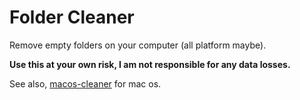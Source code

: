 # Folder Cleaner
Remove empty folders on your computer (all platform maybe). 

**Use this at your own risk, I am not responsible for any data losses.**


See also, [macos-cleaner](https://github.com/HenryQuan/macos-cleaner) for mac os.